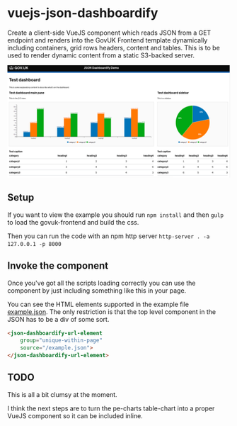 # vuejs-json-dashboardify
Create a client-side VueJS component which reads JSON from a GET endpoint and renders into the GovUK Frontend template dynamically including containers, grid rows headers, content and tables. This is to be used to render dynamic content from a static S3-backed server.

![What it looks like](docs/screenshots/dashboardify.png "A dashboardified page")
## Setup

If you want to view the example you should run 
`npm install` and then 
`gulp` to load the govuk-frontend and build the css. 

Then you can run the code with an npm http server 
`http-server . -a 127.0.0.1 -p 8000`

## Invoke the component

Once you've got all the scripts loading correctly you can 
use the component by just including something like this 
in your page. 

You can see the HTML elements supported in the example file 
[example.json](example.json). The only restriction is that 
the top level component in the JSON has to be a div of some 
sort. 

```HTML
<json-dashboardify-url-element 
    group="unique-within-page"
    source="/example.json">
</json-dashboardify-url-element>
```

## TODO 
This is all a bit clumsy at the moment. 

I think the next steps are to turn the pe-charts table-chart 
into a proper VueJS component so it can be included inline.

 